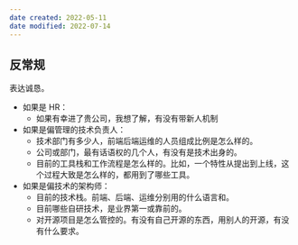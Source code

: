 ```yaml
---
date created: 2022-05-11
date modified: 2022-07-14
---
```


## 反常规

表达诚恳。

- 如果是 HR：
	- 如果有幸进了贵公司，我想了解，有没有带新人机制
- 如果是偏管理的技术负责人：
	- 技术部门有多少人，前端后端运维的人员组成比例是怎么样的。
	- 公司或部门，最有话语权的几个人，有没有是技术出身的。
	- 目前的工具栈和工作流程是怎么样的。比如，一个特性从提出到上线，这个过程大致是怎么样的，都用到了哪些工具。
- 如果是偏技术的架构师：
	- 目前的技术栈。前端、后端、运维分别用的什么语言和。
	- 目前哪些自研技术，是业界第一或靠前的。
	- 对开源项目是怎么管控的。有没有自己开源的东西，用别人的开源，有没有什么要求。

